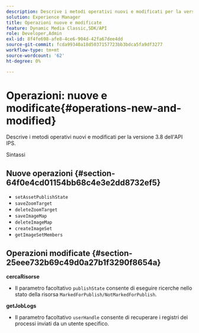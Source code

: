 ```yaml
---
description: Descrive i metodi operativi nuovi e modificati per la versione 3.8 dell'API IPS.
solution: Experience Manager
title: Operazioni nuove e modificate
feature: Dynamic Media Classic,SDK/API
role: Developer,Admin
exl-id: 8f4fe698-afe8-4ce6-904d-42fa67dee4dd
source-git-commit: fcda99340a18d5037157723bb3bdca5fa9df3277
workflow-type: tm+mt
source-wordcount: '62'
ht-degree: 0%

---
```


# Operazioni: nuove e modificate{#operations-new-and-modified}

Descrive i metodi operativi nuovi e modificati per la versione 3.8 dell&#39;API IPS.

Sintassi

## Nuove operazioni {#section-64f0e4cd01154bb68c4e3e2dd8732ef5}

* `setAssetPublishState`
* `saveZoomTarget`
* `deleteZoomTarget`
* `saveImageMap`
* `deleteImageMap`
* `createImageSet`
* `getImageSetMembers`

## Operazioni modificate {#section-25eee732b69c49d0a27b1f3290f8654a}

**cercaRisorse**

* Il parametro facoltativo `publishState` consente di eseguire ricerche nello stato della risorsa `MarkedForPublish/NotMarkedForPublish`.

**getJobLogs**

* Il parametro facoltativo `userHandle` consente di recuperare i registri dei processi inviati da un utente specifico.
